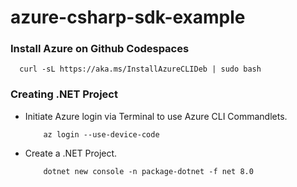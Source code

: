 # azure-csharp-sdk-example

### Install Azure on Github Codespaces

```
  curl -sL https://aka.ms/InstallAzureCLIDeb | sudo bash
```

### Creating .NET Project

* Initiate Azure login via Terminal to use Azure CLI Commandlets.
  ```
      az login --use-device-code
  ```

* Create a .NET Project.
  ```
      dotnet new console -n package-dotnet -f net 8.0
  ```
  
